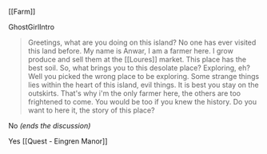 [[Farm]]

GhostGirlIntro
> Greetings, what are you doing on this island? No one has ever visited this land before.
> My name is Anwar, I am a farmer here. I grow produce and sell them at the [[Loures]] market. This place has the best soil.
> So, what brings you to this desolate place? Exploring, eh? Well you picked the wrong place to be exploring. Some strange things lies within the heart of this island, evil things. It is best you stay on the outskirts.
> That's why i'm the only farmer here, the others are too frightened to come. You would be too if you knew the history.
> Do you want to here it, the story of this place?

No
*(ends the discussion)*

Yes
[[Quest - Eingren Manor]]